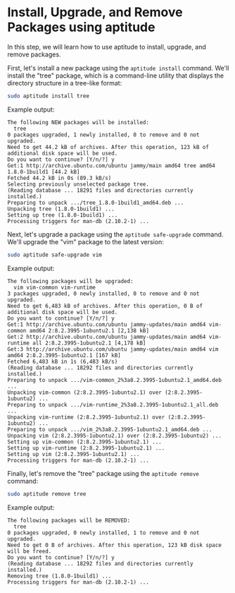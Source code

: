 # Install, Upgrade, and Remove Packages using aptitude

In this step, we will learn how to use aptitude to install, upgrade, and remove packages.

First, let's install a new package using the `aptitude install` command. We'll install the "tree" package, which is a command-line utility that displays the directory structure in a tree-like format:

```bash
sudo aptitude install tree
```

Example output:

```
The following NEW packages will be installed:
  tree
0 packages upgraded, 1 newly installed, 0 to remove and 0 not upgraded.
Need to get 44.2 kB of archives. After this operation, 123 kB of additional disk space will be used.
Do you want to continue? [Y/n/?] y
Get:1 http://archive.ubuntu.com/ubuntu jammy/main amd64 tree amd64 1.8.0-1build1 [44.2 kB]
Fetched 44.2 kB in 0s (89.3 kB/s)
Selecting previously unselected package tree.
(Reading database ... 18291 files and directories currently installed.)
Preparing to unpack .../tree_1.8.0-1build1_amd64.deb ...
Unpacking tree (1.8.0-1build1) ...
Setting up tree (1.8.0-1build1) ...
Processing triggers for man-db (2.10.2-1) ...
```

Next, let's upgrade a package using the `aptitude safe-upgrade` command. We'll upgrade the "vim" package to the latest version:

```bash
sudo aptitude safe-upgrade vim
```

Example output:

```
The following packages will be upgraded:
  vim vim-common vim-runtime
3 packages upgraded, 0 newly installed, 0 to remove and 0 not upgraded.
Need to get 6,483 kB of archives. After this operation, 0 B of additional disk space will be used.
Do you want to continue? [Y/n/?] y
Get:1 http://archive.ubuntu.com/ubuntu jammy-updates/main amd64 vim-common amd64 2:8.2.3995-1ubuntu2.1 [2,138 kB]
Get:2 http://archive.ubuntu.com/ubuntu jammy-updates/main amd64 vim-runtime all 2:8.2.3995-1ubuntu2.1 [4,178 kB]
Get:3 http://archive.ubuntu.com/ubuntu jammy-updates/main amd64 vim amd64 2:8.2.3995-1ubuntu2.1 [167 kB]
Fetched 6,483 kB in 1s (6,483 kB/s)
(Reading database ... 18292 files and directories currently installed.)
Preparing to unpack .../vim-common_2%3a8.2.3995-1ubuntu2.1_amd64.deb ...
Unpacking vim-common (2:8.2.3995-1ubuntu2.1) over (2:8.2.3995-1ubuntu2) ...
Preparing to unpack .../vim-runtime_2%3a8.2.3995-1ubuntu2.1_all.deb ...
Unpacking vim-runtime (2:8.2.3995-1ubuntu2.1) over (2:8.2.3995-1ubuntu2) ...
Preparing to unpack .../vim_2%3a8.2.3995-1ubuntu2.1_amd64.deb ...
Unpacking vim (2:8.2.3995-1ubuntu2.1) over (2:8.2.3995-1ubuntu2) ...
Setting up vim-common (2:8.2.3995-1ubuntu2.1) ...
Setting up vim-runtime (2:8.2.3995-1ubuntu2.1) ...
Setting up vim (2:8.2.3995-1ubuntu2.1) ...
Processing triggers for man-db (2.10.2-1) ...
```

Finally, let's remove the "tree" package using the `aptitude remove` command:

```bash
sudo aptitude remove tree
```

Example output:

```
The following packages will be REMOVED:
  tree
0 packages upgraded, 0 newly installed, 1 to remove and 0 not upgraded.
Need to get 0 B of archives. After this operation, 123 kB disk space will be freed.
Do you want to continue? [Y/n/?] y
(Reading database ... 18292 files and directories currently installed.)
Removing tree (1.8.0-1build1) ...
Processing triggers for man-db (2.10.2-1) ...
```
